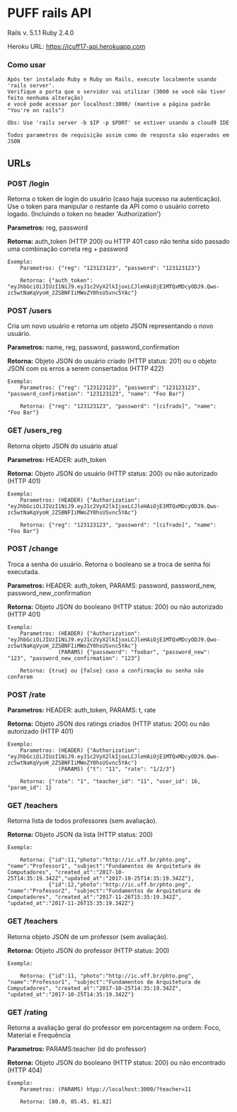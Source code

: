# PUFF rails API

Rails v. 5.1.1
Ruby 2.4.0

Heroku URL: https://icuff17-api.herokuapp.com

### Como usar

    Após ter instalado Ruby e Ruby on Rails, execute localmente usando 'rails server'.
    Verifique a porta que o servidor vai utilizar (3000 se você não tiver feito nenhuma alteração)
    e você pode acessar por localhost:3000/ (mantive a página padrão "You're on rails")

    Obs: Use 'rails server -b $IP -p $PORT' se estiver usando a cloud9 IDE

    Todos parametros de requisição assim como de resposta são esperados em JSON

## URLs

### POST /login

Retorna o token de login do usuário (caso haja sucesso na autenticação). 
Use o token para manipular o restante da API como o usuário correto logado. 
(Incluindo o token no header 'Authorization')

**Parametros:** reg, password

**Retorna:** auth_token (HTTP 200) ou HTTP 401 caso não tenha sido passado uma combinação correta reg + password

    Exemplo:
        Parametros: {"reg": "123123123", "password": "123123123"}

        Retorna: {"auth_token": "eyJhbGciOiJIUzI1NiJ9.eyJ1c2VyX2lkIjoxLCJleHAiOjE1MTQxMDcyODJ9.Qwo-zc5wtNaKqVyoH_2ZSBNFIiMWoZY0hsUSvnc5YAc"}


### POST /users

Cria um novo usuário e retorna um objeto JSON representando o novo usuário.

**Parametros:** name, reg, password, password_confirmation

**Retorna:** Objeto JSON do usuário criado (HTTP status: 201) ou o objeto JSON com os erros a serem consertados (HTTP 422)

    Exemplo:
        Parametros: {"reg": "123123123", "password": "123123123", "password_confirmation": "123123123", "name": "Foo Bar"}

        Retorna: {"reg": "123123123", "password": "[cifrado]", "name": "Foo Bar"}

### GET /users_reg

Retorna objeto JSON do usuário atual

**Parametros:** HEADER: auth_token

**Retorna:** Objeto JSON do usuário (HTTP status: 200) ou não autorizado (HTTP 401)

    Exemplo:
        Parametros: (HEADER) {"Authorization": "eyJhbGciOiJIUzI1NiJ9.eyJ1c2VyX2lkIjoxLCJleHAiOjE1MTQxMDcyODJ9.Qwo-zc5wtNaKqVyoH_2ZSBNFIiMWoZY0hsUSvnc5YAc"}

        Retorna: {"reg": "123123123", "password": "[cifrado]", "name": "Foo Bar"}

### POST /change

Troca a senha do usuário.
Retorna o booleano se a troca de senha foi executada.

**Parametros:** HEADER: auth_token, PARAMS: password, password_new, password_new_confirmation

**Retorna:** Objeto JSON do booleano (HTTP status: 200) ou não autorizado (HTTP 401)

    Exemplo:
        Parametros: (HEADER) {"Authorization": "eyJhbGciOiJIUzI1NiJ9.eyJ1c2VyX2lkIjoxLCJleHAiOjE1MTQxMDcyODJ9.Qwo-zc5wtNaKqVyoH_2ZSBNFIiMWoZY0hsUSvnc5YAc"}
                    (PARAMS) {"passoword": "foobar", "password_new": "123", "password_new_confirmation": "123"}

        Retorna: {true} ou {false} caso a confirmação ou senha não conferem
        
### POST /rate
         
**Parametros:** HEADER: auth_token, PARAMS: t, rate

**Retorna:** Objeto JSON dos ratings criados (HTTP status: 200) ou não autorizado (HTTP 401)

    Exemplo:
        Parametros: (HEADER) {"Authorization": "eyJhbGciOiJIUzI1NiJ9.eyJ1c2VyX2lkIjoxLCJleHAiOjE1MTQxMDcyODJ9.Qwo-zc5wtNaKqVyoH_2ZSBNFIiMWoZY0hsUSvnc5YAc"}
                    (PARAMS) {"t": "11", "rate": "1/2/3"}

        Retorna: {"rate": "1", "teacher_id": "11", "user_id": 16, "param_id": 1}
        
### GET /teachers

Retorna lista de todos professores (sem avaliação).

**Retorna:** Objeto JSON da lista (HTTP status: 200)

    Exemplo:
    
        Retorna: {"id":11,"photo":"http://ic.uff.br/phto.png", "name":"Professor1", "subject":"Fundamentos de Arquitetura de Computadores", "created_at":"2017-10-25T14:35:19.342Z","updated_at":"2017-10-25T14:35:19.342Z"},
                 {"id":12,"photo":"http://ic.uff.br/phto.png", "name":"Professor2", "subject":"Fundamentos de Arquitetura de Computadores", "created_at":"2017-11-26T15:35:19.342Z", "updated_at":"2017-11-26T15:35:19.342Z"}
                 
                 
### GET /teachers

Retorna objeto JSON de um professor (sem avaliação).

**Retorna:** Objeto JSON do professor (HTTP status: 200)

    Exemplo:
    
        Retorna: {"id":11, "photo":"http://ic.uff.br/phto.png", "name":"Professor1", "subject":"Fundamentos de Arquitetura de Computadores", "created_at":"2017-10-25T14:35:19.342Z", "updated_at":"2017-10-25T14:35:19.342Z"}
        
### GET /rating

Retorna a avaliação geral do professor em porcentagem na ordem: Foco, Material e Frequência

**Parametros:** PARAMS:teacher (id do professor)

**Retorna:** Objeto JSON do booleano (HTTP status: 200) ou não encontrado (HTTP 404)

    Exemplo:
        Parametros: (PARAMS) htpp://localhost:3000/?teacher=11

        Retorna: [80.0, 85.45, 81.82]
